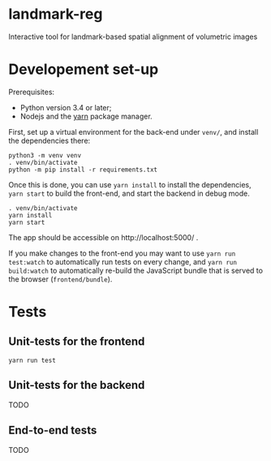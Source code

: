 # landmark-reg

Interactive tool for landmark-based spatial alignment of volumetric images

# Developement set-up

Prerequisites:
* Python version 3.4 or later;
* Nodejs and the [yarn](https://yarnpkg.com/) package manager.

First, set up a virtual environment for the back-end under `venv/`, and install
the dependencies there:

    python3 -m venv venv
    . venv/bin/activate
    python -m pip install -r requirements.txt


Once this is done, you can use `yarn install` to install the dependencies, `yarn
start` to build the front-end, and start the backend in debug mode.

    . venv/bin/activate
    yarn install
    yarn start

The app should be accessible on http://localhost:5000/ .

If you make changes to the front-end you may want to use `yarn run test:watch`
to automatically run tests on every change, and `yarn run build:watch` to
automatically re-build the JavaScript bundle that is served to the browser
(`frontend/bundle`).


# Tests

## Unit-tests for the frontend

    yarn run test

## Unit-tests for the backend

TODO

## End-to-end tests

TODO
